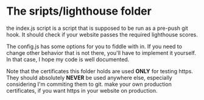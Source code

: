 # The sripts/lighthouse folder

the index.js script is a script that is supposed to be run as a pre-push git hook. It should check if your website passes the required lighthouse scores.

The config.js has some options for you to fiddle with in. If you need to change other behavior that is not there, you'll have to implement it yourself. In that case, I hope my code is well documented.

Note that the certificates this folder holds are used **ONLY** for testing https. They should absolutely **NEVER** be used anywhere else, especially considering I'm commiting them to git. make your own production certificates, if you want https in your website on production.